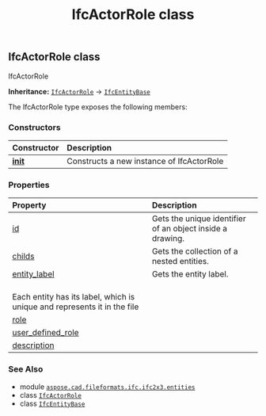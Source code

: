 ﻿---
title: IfcActorRole class
second_title: Aspose.CAD for Python via .NET API References
description: 
type: docs
weight: 40
url: /python-net/aspose.cad.fileformats.ifc.ifc2x3.entities/ifcactorrole/
is_root: false
---

## IfcActorRole class

IfcActorRole



**Inheritance:** [`IfcActorRole`](/cad/python-net/aspose.cad.fileformats.ifc.ifc2x3.entities/ifcactorrole) → 
[`IfcEntityBase`](/cad/python-net/aspose.cad.fileformats.ifc/ifcentitybase)



The IfcActorRole type exposes the following members:

### Constructors
| Constructor | Description |
| :- | :- |
| [__init__](/cad/python-net/aspose.cad.fileformats.ifc.ifc2x3.entities/ifcactorrole/__init__/#) | Constructs a new instance of IfcActorRole |


### Properties
| Property | Description |
| :- | :- |
| [id](/cad/python-net/aspose.cad.fileformats.ifc.ifc2x3.entities/ifcactorrole/id) | Gets the unique identifier of an object inside a drawing. |
| [childs](/cad/python-net/aspose.cad.fileformats.ifc.ifc2x3.entities/ifcactorrole/childs) | Gets the collection of a nested entities. |
| [entity_label](/cad/python-net/aspose.cad.fileformats.ifc.ifc2x3.entities/ifcactorrole/entity_label) | Gets the entity label.<br/>Each entity has its label, which is unique and represents it in the file |
| [role](/cad/python-net/aspose.cad.fileformats.ifc.ifc2x3.entities/ifcactorrole/role) |  |
| [user_defined_role](/cad/python-net/aspose.cad.fileformats.ifc.ifc2x3.entities/ifcactorrole/user_defined_role) |  |
| [description](/cad/python-net/aspose.cad.fileformats.ifc.ifc2x3.entities/ifcactorrole/description) |  |



### See Also
* module [`aspose.cad.fileformats.ifc.ifc2x3.entities`](..)
* class [`IfcActorRole`](/cad/python-net/aspose.cad.fileformats.ifc.ifc2x3.entities/ifcactorrole)
* class [`IfcEntityBase`](/cad/python-net/aspose.cad.fileformats.ifc/ifcentitybase)

